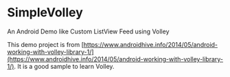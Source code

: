 # SimpleVolley
An Android Demo like Custom ListView Feed using Volley

This demo project is from [https://www.androidhive.info/2014/05/android-working-with-volley-library-1/](https://www.androidhive.info/2014/05/android-working-with-volley-library-1/).
It is a good sample to learn Volley.
